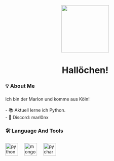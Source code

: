 <div align="center">
  <img height="150" src="https://avatars.githubusercontent.com/u/49077543?s=1008&v=8"  />
</div>

###

<h1 align="center">Hallöchen!</h1>

###

<h3 align="left">💡  About Me</h3>

###

<p align="left">Ich bin der Marlon und komme aus Köln!<br><br>- 📚 Aktuell lerne ich Python.<br>- 💬 Discord: marl0nx</p>

###

<h3 align="left">🛠 Language And Tools</h3>

###

<div align="left">
  <img src="https://cdn.jsdelivr.net/gh/devicons/devicon/icons/python/python-original.svg" height="40" alt="python logo"  />
  <img width="12" />
  <img src="https://cdn.jsdelivr.net/gh/devicons/devicon/icons/mongodb/mongodb-original.svg" height="40" alt="mongodb logo"  />
  <img width="12" />
  <img src="https://upload.wikimedia.org/wikipedia/commons/thumb/1/1d/PyCharm_Icon.svg/1200px-PyCharm_Icon.svg.png" height="40" alt="pycharm logo"  />
</div>

###
